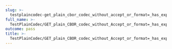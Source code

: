 ```yaml
---
slug: >-
  testplaincodec-get_plain_cbor_codec_without_accept_or_format=_has_expected_"cbor"_content-type_and_body_as-is-body
full_name: >-
  TestPlainCodec/GET_plain_CBOR_codec_without_Accept_or_format=_has_expected_"cbor"_Content-Type_and_body_as-is/Body
outcome: pass
title: >-
  TestPlainCodec/GET_plain_CBOR_codec_without_Accept_or_format=_has_expected_"cbor"_Content-Type_and_body_as-is/Body
---
```


